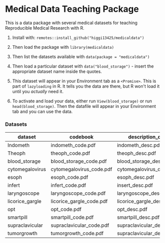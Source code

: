 # Medical Data Teaching Package

This is a data package with several medical datasets for teaching Reproducible Medical Research with R. 

1. Install with: `remotes::install_github("higgi13425/medicaldata")`    

2. Then load the package with `library(medicaldata)`    

3. Then list the datasets available with `data(package = "medicaldata")`    

4. Then load a particular dataset with `data("blood_storage")` - insert the appropriate dataset name inside the quotes.

5. This dataset will appear in your Environment tab as a `<Promise>`. This is part of `lazyloading` in R. It tells you the data are there, but R won't load it until you _actually_ need it.

6. To activate and load your data, either run `View(blood_storage)` or run `head(blood_storage)`. Then the datafile will appear in your Environment tab and you can use the data.

### Datasets
| dataset         | codebook                 | description_doc          |
|-----------------|--------------------------|--------------------------|
| Indometh        | indometh_code.pdf        | indometh_desc.pdf        |
| Theoph          | theoph_code.pdf          | theoph_desc.pdf          |
| blood_storage   | blood_storage_code.pdf   | blood_storage_desc.pdf   |
| cytomegalovirus | cytomegalovirus_code.pdf | cytomegalovirus_desc.pdf |
| esoph           | esoph_code.pdf           | esoph_desc.pdf           |
| infert          | infert_code.pdf          | insert_desc.pdf          |
| laryngoscope    | laryngoscope_code.pdf    | laryngoscope_desc.pdf    |
| licorice_gargle | licorice_gargle_code.pdf | licorice_gargle_desc.pdf |
| opt             | opt_code.pdf             | opt_desc.pdf             |
| smartpill       | smartpill_code.pdf       | smartpill_desc.pdf       |
| supraclavicular | supraclavicular_code.pdf | supraclavicular_desc.pdf |
| tumorgrowth     | tumorgrowth_code.pdf     | supraclavicular_desc.pdf |
